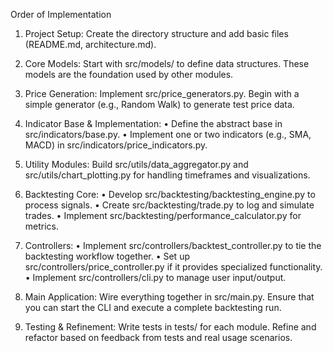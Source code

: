 Order of Implementation
1.	Project Setup: Create the directory structure and add basic files (README.md, architecture.md).

2.	Core Models: Start with src/models/ to define data structures. These models are the foundation used by other modules.

3.	Price Generation: Implement src/price_generators.py. Begin with a simple generator (e.g., Random Walk) to generate test price data.

4.	Indicator Base & Implementation:
	•	Define the abstract base in src/indicators/base.py.
	•	Implement one or two indicators (e.g., SMA, MACD) in src/indicators/price_indicators.py.

5.	Utility Modules: Build src/utils/data_aggregator.py and src/utils/chart_plotting.py for handling timeframes and visualizations.

6.	Backtesting Core:
	•	Develop src/backtesting/backtesting_engine.py to process signals.
	•	Create src/backtesting/trade.py to log and simulate trades.
	•	Implement src/backtesting/performance_calculator.py for metrics.

7.	Controllers:
	•	Implement src/controllers/backtest_controller.py to tie the backtesting workflow together.
	•	Set up src/controllers/price_controller.py if it provides specialized functionality.
	•	Implement src/controllers/cli.py to manage user input/output.

8.	Main Application: Wire everything together in src/main.py. Ensure that you can start the CLI and execute a complete backtesting run.

9.	Testing & Refinement: Write tests in tests/ for each module. Refine and refactor based on feedback from tests and real usage scenarios.